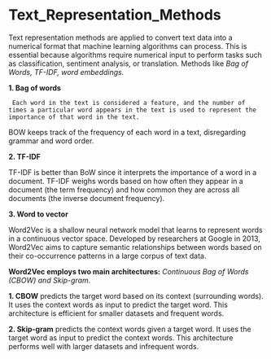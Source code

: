 # Text_Representation_Methods

Text representation methods are applied to convert text data into a numerical format that machine learning algorithms can process. This is essential because algorithms require numerical input to perform tasks such as classification, sentiment analysis, or translation. Methods like *Bag of Words, TF-IDF, word embeddings.*

   **1.  Bag of words**

     Each word in the text is considered a feature, and the number of times a particular word appears in the text is used to represent the importance of that word in the text. 
BOW keeps track of the frequency of each word in a text, disregarding grammar and word order.

   **2.  TF-IDF**
   
   TF-IDF is better than BoW since it interprets the importance of a word in a document. 
TF-IDF weighs words based on how often they appear in a document (the term frequency) and how common they are across all documents (the inverse document frequency).

   **3.   Word to vector**
   
   Word2Vec is a shallow neural network model that learns to represent words in a continuous vector space.
Developed by researchers at Google in 2013, Word2Vec aims to capture semantic relationships between words based on their co-occurrence patterns in a large corpus of text data.


   **Word2Vec employs two main architectures:** *Continuous Bag of Words (CBOW) and Skip-gram*.

   **1. CBOW** predicts the target word based on its context (surrounding words). It uses the context words as input to predict the target word. This architecture is efficient for smaller datasets and frequent words.

   **2. Skip-gram** predicts the context words given a target word. It uses the target word as input to predict the context words. This architecture performs well with larger datasets and infrequent words.








